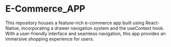 # E-Commerce_APP
This repository houses a feature-rich e-commerce app built using React-Native, incorporating a drawer navigation system and the useContext hook. With a user-friendly interface and seamless navigation, this app provides an immersive shopping experience for users.

